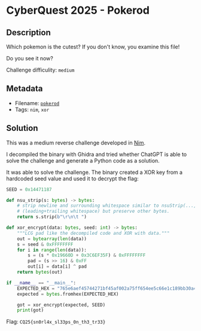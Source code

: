 # CyberQuest 2025 - Pokerod

## Description

Which pokemon is the cutest? If you don't know, you examine this file!

Do you see it now?

Challenge difficulity: `medium`

## Metadata

- Filename: [`pokerod`](files/pokerod)
- Tags: `nim`, `xor`

## Solution

This was a medium reverse challenge developed in [Nim](https://github.com/nim-lang/Nim/).

I decompiled the binary with Ghidra and tried whether ChatGPT is able to solve the challenge and generate a Python code as a solution.

It was able to solve the challenge. The binary created a XOR key from a hardcoded seed value and used it to decrypt the flag:

```python
SEED = 0x14471187

def nsu_strip(s: bytes) -> bytes:
    # strip newline and surrounding whitespace similar to nsuStrip(...,1,1)
    # (leading+trailing whitespace) but preserve other bytes.
    return s.strip(b"\r\n\t ")

def xor_encrypt(data: bytes, seed: int) -> bytes:
    """LCG pad like the decompiled code and XOR with data."""
    out = bytearray(len(data))
    s = seed & 0xFFFFFFFF
    for i in range(len(data)):
        s = (s * 0x19660D + 0x3C6EF35F) & 0xFFFFFFFF
        pad = (s >> 16) & 0xFF
        out[i] = data[i] ^ pad
    return bytes(out)

if __name__ == "__main__":
    EXPECTED_HEX = "765e6aef45744271bf45af002a75ff654ee5c66e1c189bb30a4b3e2d1b6cc667"
    expected = bytes.fromhex(EXPECTED_HEX)

    got = xor_encrypt(expected, SEED)
    print(got)
```

Flag: `CQ25{sn0rl4x_sl33ps_0n_th3_tr33}`